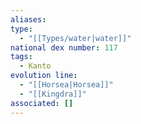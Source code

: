 ```yaml
---
aliases: 
type:
  - "[[Types/water|water]]"
national dex number: 117
tags:
  - Kanto
evolution line:
  - "[[Horsea|Horsea]]"
  - "[[Kingdra]]"
associated: []
---
```

